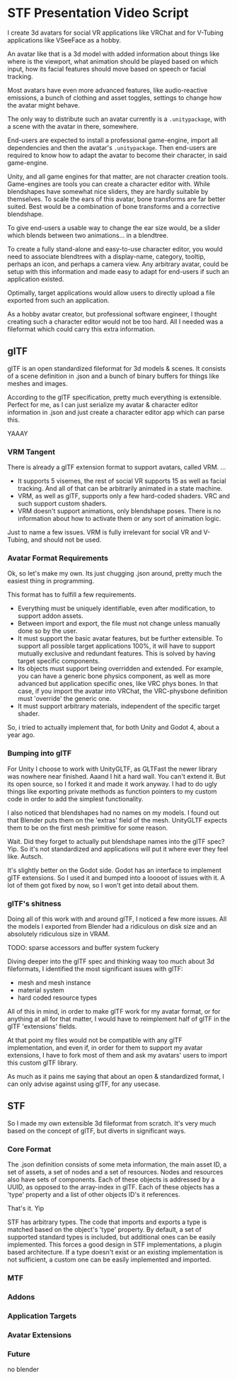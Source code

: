 # STF Presentation Video Script
I create 3d avatars for social VR applications like VRChat and for V-Tubing applications like VSeeFace as a hobby.

An avatar like that is a 3d model with added information about things like where is the viewport, what animation should be played based on which input, how its facial features should move based on speech or facial tracking.

Most avatars have even more advanced features, like audio-reactive emissions, a bunch of clothing and asset toggles, settings to change how the avatar might behave.

The only way to distribute such an avatar currently is a `.unitypackage`, with a scene with the avatar in there, somewhere.

End-users are expected to install a professional game-engine, import all dependencies and then the avatar's `.unitypackage`. Then end-users are required to know how to adapt the avatar to become their character, in said game-engine.

Unity, and all game engines for that matter, are not character creation tools. Game-engines are tools you can create a character editor with.
While blendshapes have somewhat nice sliders, they are hardly suitable by themselves. To scale the ears of this avatar, bone transforms are far better suited. Best would be a combination of bone transforms and a corrective blendshape.

To give end-users a usable way to change the ear size would, be a slider which blends between two animations... in a blendtree.

To create a fully stand-alone and easy-to-use character editor, you would need to associate blendtrees with a display-name, category, tooltip, perhaps an icon, and perhaps a camera view.
Any arbitrary avatar, could be setup with this information and made easy to adapt for end-users if such an application existed.

Optimally, target applications would allow users to directly upload a file exported from such an application.

As a hobby avatar creator, but professional software engineer, I thought creating such a character editor would not be too hard.
All I needed was a fileformat which could carry this extra information.

## glTF
glTF is an open standardized fileformat for 3d models & scenes. It consists of a scene definition in .json and a bunch of binary buffers for things like meshes and images.

According to the glTF specification, pretty much everything is extensible. Perfect for me, as I can just serialize my avatar & character editor information in .json and just create a character editor app which can parse this.

YAAAY

### VRM Tangent
There is already a glTF extension format to support avatars, called VRM.
...
* It supports 5 visemes, the rest of social VR supports 15 as well as facial tracking. And all of that can be arbitrarily animated in a state machine.
* VRM, as well as glTF, supports only a few hard-coded shaders. VRC and such support custom shaders.
* VRM doesn't support animations, only blendshape poses. There is no information about how to activate them or any sort of animation logic.

Just to name a few issues.
VRM is fully irrelevant for social VR and V-Tubing, and should not be used.

### Avatar Format Requirements
Ok, so let's make my own. Its just chugging .json around, pretty much the easiest thing in programming.

This format has to fulfill a few requirements.
* Everything must be uniquely identifiable, even after modification, to support addon assets.
* Between import and export, the file must not change unless manually done so by the user.
* It must support the basic avatar features, but be further extensible. To support all possible target applications 100%, it will have to support mutually exclusive and redundant features. This is solved by having target specific components.
* Its objects must support being overridden and extended.
	For example, you can have a generic bone physics component, as well as more advanced but application specific ones, like VRC phys bones.
	In that case, if you import the avatar into VRChat, the VRC-physbone definition must 'override' the generic one.
* It must support arbitrary materials, independent of the specific target shader.

So, i tried to actually implement that, for both Unity and Godot 4, about a year ago.

### Bumping into glTF
For Unity I choose to work with UnityGLTF, as GLTFast the newer library was nowhere near finished.
Aaand I hit a hard wall. You can't extend it. But its open source, so I forked it and made it work anyway. I had to do ugly things like exporting private methods as function pointers to my custom code in order to add the simplest functionality.

I also noticed that blendshapes had no names on my models. I found out that Blender puts them on the 'extras' field of the mesh. UnityGLTF expects them to be on the first mesh primitive for some reason.

Wait. Did they forget to actually put blendshape names into the glTF spec?
Yip. So it's not standardized and applications will put it where ever they feel like. Autsch.

It's slightly better on the Godot side. Godot has an interface to implement glTF extensions. So I used it and bumped into a looooot of issues with it. A lot of them got fixed by now, so I won't get into detail about them.

### glTF's shitness
Doing all of this work with and around glTF, I noticed a few more issues.
All the models I exported from Blender had a ridiculous on disk size and an absolutely ridiculous size in VRAM.

TODO: sparse accessors and buffer system fuckery

Diving deeper into the glTF spec and thinking waay too much about 3d fileformats, I identified the most significant issues with glTF:
* mesh and mesh instance
* material system
* hard coded resource types


All of this in mind, in order to make glTF work for my avatar format, or for anything at all for that matter, I would have to reimplement half of glTF in the glTF 'extensions' fields.

At that point my files would not be compatible with any glTF implementation, and even if, in order for them to support my avatar extensions, I have to fork most of them and ask my avatars' users to import this custom glTF library.

As much as it pains me saying that about an open & standardized format, I can only advise against using glTF, for any usecase.

## STF
So I made my own extensible 3d fileformat from scratch. It's very much based on the concept of glTF, but diverts in significant ways.

### Core Format
The .json definition consists of some meta information, the main asset ID, a set of assets, a set of nodes and a set of resources. Nodes and resources also have sets of components.
Each of these objects is addressed by a UUID, as opposed to the array-index in glTF.
Each of these objects has a 'type' property and a list of other objects ID's it references.

That's it. Yip

STF has arbitrary types. The code that imports and exports a type is matched based on the object's 'type' property.
By default, a set of supported standard types is included, but additional ones can be easily implemented.
This forces a good design in STF implementations, a plugin based architecture.
If a type doesn't exist or an existing implementation is not sufficient, a custom one can be easily implemented and imported.

### MTF

### Addons

### Application Targets

### Avatar Extensions

### Future

no blender


